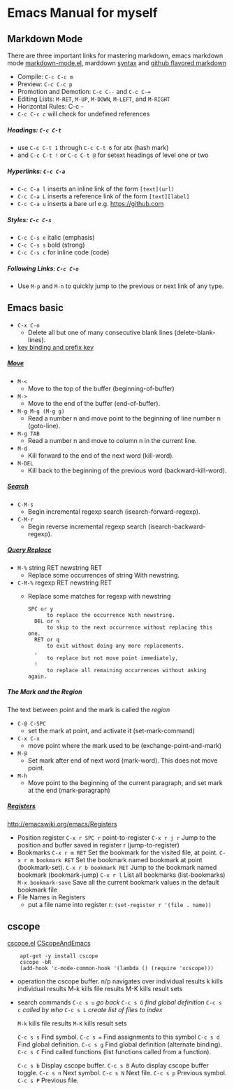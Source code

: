 Emacs Manual for myself
=======================

Markdown Mode
-------------
[1.1]: https://github.com/defunkt/markdown-mode
[1.2]: https://guides.github.com/features/mastering-markdown

There are three important links for mastering markdown, emacs markdown mode [markdown-mode.el][1.1], marddown [syntax][1.2] and [github flavored markdown](http://daringfireball.net/projects/markdown/syntax)

- Compile: `C-c C-c m`
- Preview: `C-c C-c p`
- Promotion and Demotion: `C-c C--` and `C-c C-=`
- Editing Lists: `M-RET`, `M-UP`, `M-DOWN`, `M-LEFT`, and `M-RIGHT`
- Horizontal Rules: C-c -
- `C-c C-c c` will check for undefined references

##### Headings: `C-c C-t` #####
+ use `C-c C-t 1` through `C-c C-t 6` for atx (hash mark)
+ and `C-c C-t !` or `C-c C-t @` for setext headings of level one or two

##### Hyperlinks: `C-c C-a` #####
- `C-c C-a l` inserts an inline link of the form `[text](url)`
- `C-c C-a L` inserts a reference link of the form `[text][label]`
- `C-c C-a u` inserts a bare url e.g. <https://github.com>

##### Styles: `C-c C-s` #####
+ `C-c C-s e` italic (emphasis)
+ `C-c C-s s` bold (strong)
+ `C-c C-s c` for inline code (code)

##### Following Links: `C-c C-o` #####
+ Use `M-p` and `M-n` to quickly jump to the previous or next link of any type.


Emacs basic
-----------
[2.1]: http://www.emacswiki.org/emacs/KeyBindingDiscussion
[2.2]: http://www.emacswiki.org/emacs/PrefixKey
[2.3]: http://www.gnu.org/software/emacs/manual/html_node/emacs/Search.html#Search
[2.4]: http://www.gnu.org/software/emacs/manual/html_node/emacs/Moving-Point.html
[2.5]: http://www.gnu.org/software/emacs/manual/html_node/emacs/Query-Replace.html
[2.6]: https://www.gnu.org/software/emacs/manual/html_node/emacs/Registers.html "Registers"

+ `C-x C-o`
  + Delete all but one of many consecutive blank lines (delete-blank-lines).
+ [key binding and prefix key][2.1]

##### [Move][2.4] #####
+ `M-<`
  - Move to the top of the buffer (beginning-of-buffer)
+ `M->`
  - Move to the end of the buffer (end-of-buffer).
+ `M-g M-g (M-g g)`
  - Read a number n and move point to the beginning of line number n (goto-line).
+ `M-g TAB`
  - Read a number n and move to column n in the current line.
+ `M-d`
  - Kill forward to the end of the next word (kill-word).
+ `M-DEL`
  - Kill back to the beginning of the previous word (backward-kill-word).

##### [Search][2.3] #####
+ `C-M-s`
  - Begin incremental regexp search (isearch-forward-regexp).
+ `C-M-r`
  - Begin reverse incremental regexp search (isearch-backward-regexp).

##### [Query Replace][2.5] #####
+ `M-%` string RET newstring RET
  - Replace some occurrences of string With newstring.
+ `C-M-%` regexp RET newstring RET
  - Replace some matches for regexp with newstring

        SPC or y
              to replace the occurrence With newstring.
          DEL or n
              to skip to the next occurrence without replacing this one.
          RET or q
              to exit without doing any more replacements.
          ,
              to replace but not move point immediately,
          !
              to replace all remaining occurrences without asking again.

##### The Mark and the Region #####
The text between point and the mark is called the *region*

+ `C-@ C-SPC`
  - set the mark at point, and activate it (set-mark-command)
+ `C-x C-x`
  - move point where the mark used to be (exchange-point-and-mark)
+ `M-@`
  - Set mark after end of next word (mark-word). This does not move point.
+ `M-h`
  - Move point to the beginning of the current paragraph, and set mark at the end (mark-paragraph)

##### [Registers][2.6] #####
<http://emacswiki.org/emacs/Registers>

+ Position register
  `C-x r SPC r`  point-to-register
  `C-x r j r`    Jump to the position and buffer saved in register r (jump-to-register)
+ Bookmarks
  `C-x r m RET`            Set the bookmark for the visited file, at point.
  `C-x r m bookmark RET`   Set the bookmark named bookmark at point (bookmark-set).
  `C-x r b bookmark RET`   Jump to the bookmark named bookmark (bookmark-jump)
  `C-x r l`                List all bookmarks (list-bookmarks)
  `M-x bookmark-save`      Save all the current bookmark values in the default bookmark file
+ File Names in Registers
  - put a file name into register r:
    `(set-register r '(file . name))`


cscope
------

[cscope.el](https://github.com/dkogan/xcscope.el)
[CScopeAndEmacs](http://emacswiki.org/emacs/CScopeAndEmacs)

``` shell
    apt-get -y install cscope
    cscope -bR
    (add-hook 'c-mode-common-hook '(lambda () (require 'xcscope)))
```

+ operation the cscope buffer.
  n/p navigates over individual results
  k kills individual results
  M-k kills file results
  M-K kills result sets

+ search commands
  `C-c s u` *go back*
  `C-c s G` *find global definition*
  `C-c s c` *called by who*
  `C-c s L` *create list of files to index*

  `M-k` kills file results
  `M-K` kills result sets

  `C-c s s` Find symbol.
  `C-c s =` Find assignments to this symbol
  `C-c s d` Find global definition.
  `C-c s g` Find global definition (alternate binding).
  `C-c s C` Find called functions (list functions called from a function).

  `C-c s b` Display cscope buffer.
  `C-c s B` Auto display cscope buffer toggle.
  `C-c s n` Next symbol.
  `C-c s N` Next file.
  `C-c s p` Previous symbol.
  `C-c s P` Previous file.
